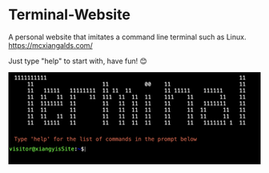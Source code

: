 # Terminal-Website
A personal website that imitates a command line terminal such as Linux. https://mcxiangalds.com/

Just type "help" to start with, have fun! 😊

<img src="home.png" width=550/>
